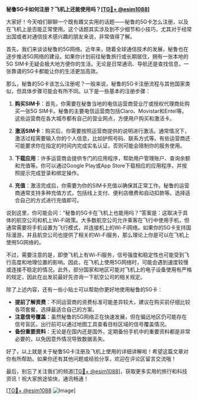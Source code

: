 **秘鲁5G卡如何注册？飞机上还能使用吗？[[TG💪+ @esim1088](https://t.me/s/esim1088)]**

大家好！今天咱们聊聊一个既有趣又实用的话题——秘鲁的5G卡怎么注册，以及在飞机上是否能正常使用。这个话题其实涉及到不少细节和小技巧，尤其对于经常出国或者对通信技术感兴趣的朋友来说，非常值得了解。

首先，我们来谈谈秘鲁的5G网络。近年来，随着全球通信技术的发展，秘鲁也在逐步推进5G网络的建设。如果你计划前往秘鲁旅行或长期居住，拥有一张本地的5G SIM卡无疑会极大地方便你的生活。无论是日常通讯、导航还是查找信息，一张靠谱的5G卡都能让你的生活更加高效。

那么，秘鲁的5G卡该怎么注册呢？一般来说，秘鲁的5G卡注册流程与其他国家类似，但具体步骤可能会有所不同。以下是一些基本的注册步骤：

1. **购买SIM卡**：首先，你需要在秘鲁当地的电信运营商营业厅或授权代理商处购买一张5G SIM卡。秘鲁的主要电信运营商包括Claro、Movistar和Entel等。这些运营商在各大城市都有自己的营业网点，方便用户购买和激活卡。

2. **激活SIM卡**：购买后，你需要按照运营商提供的说明进行激活。通常情况下，激活过程需要输入你的个人信息，比如护照号码、联系方式等。有些运营商还可能要求你在指定的时间内完成实名认证，否则可能会限制你的服务使用。

3. **下载应用**：许多运营商会提供专门的应用程序，帮助用户管理账户、查询余额和充值等。你可以通过Google Play或App Store下载相应的应用程序，并按照提示完成登录和绑定操作。

4. **充值**：激活完成后，你需要为你的SIM卡充值以确保其正常工作。秘鲁的运营商通常支持多种充值方式，包括线上支付、便利店缴费和自动扣款等。选择适合自己的方式进行充值即可。

说到这里，你可能会问：“秘鲁的5G卡在飞机上也能用吗？”答案是：这取决于具体的航空公司和机上Wi-Fi政策。大多数航空公司允许乘客在飞行中使用手机，但通常需要将手机设置为飞行模式，并连接机上的Wi-Fi网络。如果你的5G卡支持国际漫游，并且航空公司也提供了相关的Wi-Fi服务，那么理论上你是可以在飞机上使用5G网络的。

不过，需要注意的是，即使飞机上有Wi-Fi服务，信号强度和稳定性也可能受到飞行高度和地理位置的影响。因此，在飞机上使用5G网络时，可能会遇到速度较慢或连接不稳定的情况。此外，部分国家和地区可能对飞机上的电子设备使用有严格的规定，因此在出发前最好先咨询一下航空公司的相关规定。

除了上述内容，还有一些小贴士可以帮助你更好地使用秘鲁的5G卡：

- **提前了解资费**：不同运营商的资费标准可能差异较大，建议在购买前仔细比较各项套餐，选择最适合自己的方案。
- **注意信号覆盖**：虽然秘鲁的5G网络正在快速发展，但在偏远地区仍可能存在信号盲区。出行前可以通过地图工具查看目标区域的信号覆盖情况。
- **备份重要资料**：无论是在国内还是国外，定期备份手机中的重要资料都是非常必要的，以免因意外情况导致数据丢失。

好了，以上就是关于秘鲁5G卡注册及飞机上使用的详细讲解啦！希望这篇文章对你有所帮助。如果你还有其他问题或经验分享，欢迎在评论区留言交流哦！

最后，别忘了关注我们的频道[[TG💪+ @esim1088](https://t.me/s/esim1088)]，获取更多实用的旅行和科技资讯！祝大家旅途愉快，通讯畅通！

[[TG💪+ @esim1088](https://t.me/s/esim1088) ![Image](https://i.postimg.cc/4NQfJmqS/Snipaste-2025-05-13-00-14-12.png)]